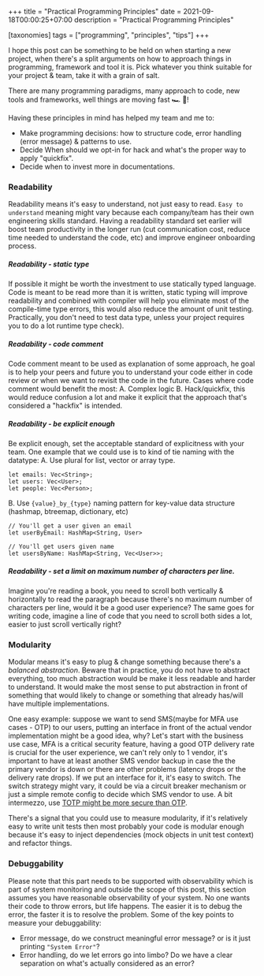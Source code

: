 +++
title = "Practical Programming Principles"
date = 2021-09-18T00:00:25+07:00
description = "Practical Programming Principles"

[taxonomies]
tags = ["programming", "principles", "tips"]
+++


I hope this post can be something to be held on when starting a new project, when there's a split arguments on
how to approach things in programming, framework and tool it is. Pick whatever you think suitable for your project & team, take it with a grain of salt.

There are many programming paradigms, many approach to code, new tools and frameworks, well things are moving fast 🏎 💨!

Having these principles in mind has helped my team and me to:
* Make programming decisions: how to structure code, error handling (error message) & patterns to use.
* Decide When should we opt-in for hack and what's the proper way to apply "quickfix".
* Decide when to invest more in documentations.

### Readability
Readability means it's easy to understand, not just easy to read. `Easy to understand` meaning might vary
because each company/team has their own engineering skills standard. Having a readability standard set earlier will boost
team productivity in the longer run (cut communication cost, reduce time needed to understand the code, etc) and improve engineer onboarding process.

##### Readability - static type
If possible it might be worth the investment to use statically typed language. Code is meant to be read more than it is written,
static typing will improve readability and combined with compiler will help you eliminate most of the compile-time type errors, this would also reduce
the amount of unit testing. Practically, you don't need to test data type, unless your project requires you to do a lot runtime type check).

##### Readability - code comment
Code comment meant to be used as explanation of some approach,  he goal is to help your peers and future you to understand your code
either in code review or when we want to revisit the code in the future. Cases where code comment would benefit the most:
A. Complex logic
B. Hack/quickfix, this would reduce confusion a lot and make it explicit that the approach that's considered a "hackfix" is intended.

##### Readability - be explicit enough
Be explicit enough, set the acceptable standard of explicitness with your team.
One example that we could use is to kind of tie naming with the datatype:
A. Use plural for list, vector or array type.
```
let emails: Vec<String>;
let users: Vec<User>;
let people: Vec<Person>;
```

B. Use `{value}_by_{type}` naming pattern for key-value data structure (hashmap, btreemap, dictionary, etc)
```
// You'll get a user given an email
let userByEmail: HashMap<String, User>

// You'll get users given name
let usersByName: HashMap<String, Vec<User>>;
```

##### Readability - set a limit on maximum number of characters per line.
Imagine you're reading a book, you need to scroll both vertically & horizontally
to read the paragraph because there's no maximum number of characters per line,
would it be a good user experience? The same goes for writing code, imagine a line of code
that you need to scroll both sides a lot, easier to just scroll vertically right?


### Modularity
Modular means it's easy to plug & change something because there's a _balanced abstraction_. Beware that in practice, you do not have to abstract everything,
too much abstraction would be make it less readable and harder to understand. It
would make the most sense to put abstraction in front of something that would likely to change or
something that already has/will have multiple implementations.

One easy example: suppose we want to send
SMS(maybe for MFA use cases - OTP) to our users, putting an interface in front of the actual vendor
implementation might be a good idea, why? Let's start with the business use case, MFA is a critical security feature, having a good OTP delivery rate is crucial for the user experience, we
can't rely only to 1 vendor, it's important to have at least another SMS vendor backup in case the the primary vendor is down or there are other problems (latency drops or the delivery rate drops).
If we put an interface for it, it's easy to switch. The switch strategy might vary, it could be via a circuit breaker mechanism or just a simple remote config to decide which SMS vendor to use.
A bit intermezzo, use [TOTP might be more secure than OTP](https://jumpcloud.com/blog/totp-sms-2fa).

There's a signal that you could use to measure modularity, if it's relatively easy
to write unit tests then most probably your code is modular enough because it's easy
to inject dependencies (mock objects in unit test context) and refactor things.

### Debuggability
Please note that this part needs to be supported with observability which is part of
system monitoring and outside the scope of this post, this section assumes you have reasonable observability of your system. No one wants their code to throw errors, but life happens. The easier it is to debug the error, the faster it is to resolve the problem.
Some of the key points to measure your debuggability:
* Error message, do we construct meaningful error message? or is it just printing `"System Error"`?
* Error handling, do we let errors go into limbo? Do we have a clear separation on what's actually considered as an error?
